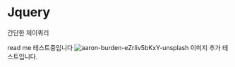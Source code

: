 # Jquery

간단한 제이쿼리 

read me 테스트중입니다
![aaron-burden-eZrIiv5bKxY-unsplash](https://user-images.githubusercontent.com/71121027/98087276-2bf71080-1ec3-11eb-826a-beb3ea050a89.jpg)
이미지 추가 테스트입니다.
